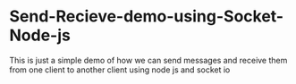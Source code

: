 # Send-Recieve-demo-using-Socket-Node-js
This is just a simple demo of how we can send messages and receive them from one client to another client using node js and socket io
